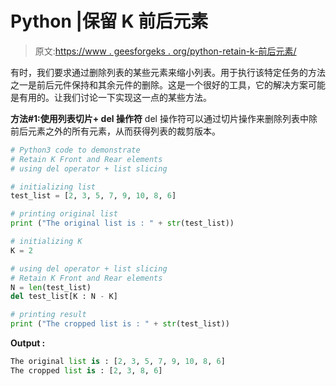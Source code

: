 # Python |保留 K 前后元素

> 原文:[https://www . geesforgeks . org/python-retain-k-前后元素/](https://www.geeksforgeeks.org/python-retain-k-front-and-rear-elements/)

有时，我们要求通过删除列表的某些元素来缩小列表。用于执行该特定任务的方法之一是前后元件保持和其余元件的删除。这是一个很好的工具，它的解决方案可能是有用的。让我们讨论一下实现这一点的某些方法。

**方法#1:使用列表切片+ del 操作符**
del 操作符可以通过切片操作来删除列表中除前后元素之外的所有元素，从而获得列表的裁剪版本。

```py
# Python3 code to demonstrate 
# Retain K Front and Rear elements
# using del operator + list slicing

# initializing list 
test_list = [2, 3, 5, 7, 9, 10, 8, 6]

# printing original list
print ("The original list is : " + str(test_list))

# initializing K 
K = 2

# using del operator + list slicing
# Retain K Front and Rear elements 
N = len(test_list)
del test_list[K : N - K]

# printing result 
print ("The cropped list is : " + str(test_list))
```

**Output :**

```py
The original list is : [2, 3, 5, 7, 9, 10, 8, 6]
The cropped list is : [2, 3, 8, 6]

```
